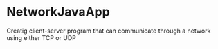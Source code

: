 # NetworkJavaApp
 Creatig client-server program that can communicate through a network using either TCP or UDP
